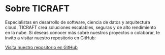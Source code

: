 
# Sobre TICRAFT

Especialistas en desarrollo de software, ciencia de datos y arquitectura cloud, TICRAFT crea soluciones escalables, seguras y de alto rendimiento en la nube.
Si deseas conocer más sobre nuestros proyectos o colaborar, te invito a visitar nuestro repositorio en GitHub:

[Visita nuestro repositorio en GitHub](https://github.com/felileivas)
